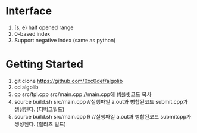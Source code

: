 # Interface
  1. [s, e) half opened range
  2. 0-based index
  3. Support negative index (same as python)

# Getting Started
1. git clone https://github.com/0xc0def/algolib  
2. cd algolib  
3. cp src/tpl.cpp src/main.cpp //main.cpp에 템플릿코드 복사  
4. source build.sh src/main.cpp //실행파일 a.out과 병합된코드 submit.cpp가 생성된다. (디버그빌드)  
5. source build.sh src/main.cpp R //실행파일 a.out과 병합된코드 submitcpp가 생성된다. (릴리즈 빌드) 

